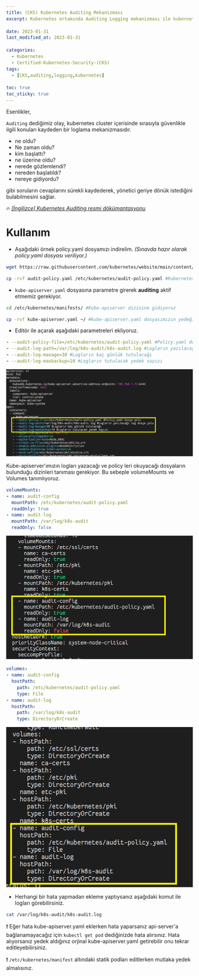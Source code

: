 ```yaml
---
title: (CKS) Kubernetes Auditing Mekanizması
excerpt: Kubernetes ortamında Auditing Logging mekanizması ile kubernetes güvenliğinin sağlanması 

date: 2023-01-31
last_modified_at: 2023-01-31

categories:
  - Kubernetes
  - Certified-Kubernetes-Security-(CKS)
tags: 
  - [CKS,auditing,logging,kubernetes]

toc: true
toc_sticky: true
---
```


Esenlikler,

`Auditing` dediğimiz olay, kubernetes cluster içerisinde sırasıyla güvenlikle ilgili konuları kaydeden bir loglama mekanizmasıdır.

* ne oldu?
* Ne zaman oldu?
* kim başlattı?
* ne üzerine oldu?
* nerede gözlemlendi?
* nereden başlatıldı?
* nereye gidiyordu?

gibi soruların cevaplarını sürekli kaydederek, yönetici geriye dönük istediğini bulabilmesini sağlar.

🔥 [_[İngilizce] Kubernetes Auditing resmi dökümantasyonu_](https://kubernetes.io/docs/tasks/debug/debug-cluster/audit/)

# Kullanım

* Aşağıdaki örnek policy.yaml dosyamızı indirelim. _(Sınavda hazır olarak policy.yaml dosyası veriliyor.)_

```bash
wget https://raw.githubusercontent.com/kubernetes/website/main/content/en/examples/audit/audit-policy.yaml
```
```bash
cp -rvf audit-policy.yaml /etc/kubernetes/audit-policy.yaml #Kubernetes ana dizinine taşıyoruz.
```

* `kube-apiserver.yaml` dosyasına parametre girerek **auditing** aktif etmemiz gerekiyor.

```bash
cd /etc/kubernetes/manifests/ #Kube-apiserver dizinine gidiyoruz
```
```bash
cp -rvf kube-apiserver.yaml ~/ #kube-apiserver.yaml dosyasımızın yedeğini başka bir yere alıyoruz.
```

* Editör ile açarak aşağıdaki parametreleri ekliyoruz.

```yaml
- --audit-policy-file=/etc/kubernetes/audit-policy.yaml #Policy.yaml dosya yolu
- --audit-log-path=/var/log/k8s-audit/k8s-audit.log #Logların yazılacağı log dosya yolu
- --audit-log-maxage=30 #Logların kaç günlük tutulacağı
- --audit-log-maxbackup=10 #Logların tutulacak yedek sayısı
```

![](https://raw.githubusercontent.com/sercangezer/sercangezer.github.io/main/images/2023/20230131-kubernetes-auditing-kubeapiserver-parametre.PNG)

Kube-apiserver'ımızın logları yazacağı ve policy leri okuyacağı dosyaların bulunduğu dizinleri tanıması gerekiyor. Bu sebeple volumeMounts ve Volumes tanımlıyoruz.

```yaml
volumeMounts:
- name: audit-config
  mountPath: /etc/kubernetes/audit-policy.yaml
  readOnly: true
- name: audit-log
  mountPath: /var/log/k8s-audit
  readOnly: false
```

![](https://raw.githubusercontent.com/sercangezer/sercangezer.github.io/main/images/2023/20230131-kubernetes-auditing-volumemounts-ekleme.PNG)

```yaml
volumes:
- name: audit-config
  hostPath:
    path: /etc/kubernetes/audit-policy.yaml
    type: File
- name: audit-log
  hostPath:
    path: /var/log/k8s-audit
    type: DirectoryOrCreate 
```

![](https://raw.githubusercontent.com/sercangezer/sercangezer.github.io/main/images/2023/20230131-kubernetes-auditing-volumes-ekleme.PNG)

* Herhangi bir hata yapmadan ekleme yaptıysanız aşağıdaki komut ile logları görebilirsiniz.

```bash
cat /var/log/k8s-audit/k8s-audit.log
```
 
❗ Eğer hata kube-apiserver.yaml eklerken hata yaparsanız api-server'a bağlanamayacağız için `kubectl get pod` dediğinizde hata alırsınız. Hata alıyorsanız yedek aldığınız orjinal kube-apiserver.yaml getirebilir onu tekrar editleyebilirsiniz.

❗ `/etc/kubernetes/manifest` altındaki statik podları editlerken mutlaka yedek almalısınız.